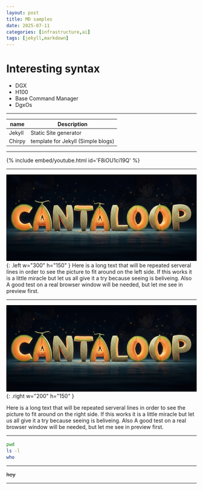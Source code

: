 ```yaml
---
layout: post
title: MD samples
date: 2025-07-11
categories: [infrastructure,ai]
tags: [jekyll,markdown]
---
```


# Interesting syntax

* DGX
* H100
* Base Command Manager
* DgxOs

---

| name      | Description                        |
| --------- | ---------------------------------- |
| Jekyll    | Static Site generator              |
| Chirpy    | template for Jekyll (Simple blogs) |



---
{% include embed/youtube.html id='F8iOU1ci19Q' %}

---
![Cantaloop](/assets/images/cantaloop-logo.png){: .left w="300" h="150" }
Here is a long text that will be repeated serveral lines in order to see the picture to fit around on the left side. If this works it is a little miracle but let us all give it a try because seeing is beliveing. Also A good test on a real browser window will be needed, but let me see in preview first.

---

![Cantaloop](/assets/images/cantaloop-logo.png){: .right w="200" h="150" }

Here is a long text that will be repeated serveral lines in order to see the picture to fit around on the right side. If this works it is a little miracle but let us all give it a try because seeing is beliveing. Also A good test on a real browser window will be needed, but let me see in preview first.

---
```bash
pwd
ls -l 
who
```
---
~~hey~~

---
